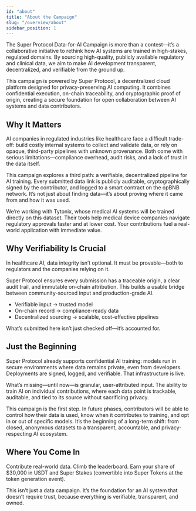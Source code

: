 ```yaml
---
id: "about"
title: "About the Campaign"
slug: "/overview/about"
sidebar_position: 1
---
```


The Super Protocol Data-for-AI Campaign is more than a contest—it’s a collaborative initiative to rethink how AI systems are trained in high-stakes, regulated domains. By sourcing high-quality, publicly available regulatory and clinical data, we aim to make AI development transparent, decentralized, and verifiable from the ground up.

This campaign is powered by Super Protocol, a decentralized cloud platform designed for privacy-preserving AI computing. It combines confidential execution, on-chain traceability, and cryptographic proof of origin, creating a secure foundation for open collaboration between AI systems and data contributors.

## Why It Matters

AI companies in regulated industries like healthcare face a difficult trade-off: build costly internal systems to collect and validate data, or rely on opaque, third-party pipelines with unknown provenance. Both come with serious limitations—compliance overhead, audit risks, and a lack of trust in the data itself.

This campaign explores a third path: a verifiable, decentralized pipeline for AI training. Every submitted data link is publicly auditable, cryptographically signed by the contributor, and logged to a smart contract on the opBNB network. It’s not just about finding data—it’s about proving where it came from and how it was used.

We’re working with Tytonix, whose medical AI systems will be trained directly on this dataset. Their tools help medical device companies navigate regulatory approvals faster and at lower cost. Your contributions fuel a real-world application with immediate value.

## Why Verifiability Is Crucial

In healthcare AI, data integrity isn’t optional. It must be provable—both to regulators and the companies relying on it.

Super Protocol ensures every submission has a traceable origin, a clear audit trail, and immutable on-chain attribution. This builds a usable bridge between community-sourced input and production-grade AI.

- Verifiable input → trusted model
- On-chain record → compliance-ready data
- Decentralized sourcing → scalable, cost-effective pipelines

What’s submitted here isn’t just checked off—it’s accounted for.

## Just the Beginning

Super Protocol already supports confidential AI training: models run in secure environments where data remains private, even from developers. Deployments are signed, logged, and verifiable. That infrastructure is live.

What’s missing—until now—is granular, user-attributed input. The ability to train AI on individual contributions, where each data point is trackable, auditable, and tied to its source without sacrificing privacy.

This campaign is the first step. In future phases, contributors will be able to control how their data is used, know when it contributes to training, and opt in or out of specific models. It’s the beginning of a long-term shift: from closed, anonymous datasets to a transparent, accountable, and privacy-respecting AI ecosystem.

## Where You Come In

Contribute real-world data. Climb the leaderboard. Earn your share of $30,000 in USDT and Super Stakes (convertible into Super Tokens at the token generation event).

This isn’t just a data campaign. It’s the foundation for an AI system that doesn’t require trust, because everything is verifiable, transparent, and owned.